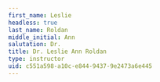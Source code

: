 ```yaml
---
first_name: Leslie
headless: true
last_name: Roldan
middle_initial: Ann
salutation: Dr.
title: Dr. Leslie Ann Roldan
type: instructor
uid: c551a598-a10c-e844-9437-9e2473a6e445
---
```

